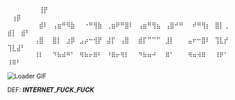 <div>
    <p>
      ⠀⠀⠀⠀⠀⠀⠀⢸⡟⠀⠀⠀⠀⠀⠀⠀⠀⠀ㅤ⠀⠀⠀  ⠀⠀ㅤ⠀⢰⡿⠀⠀⠀⠀⠀⠀⠀⠀⠀⠀⠀⠀⠀⠀⠀⠀⠀⠀⠀⠀⠀⠀⠀⠀⠀⠀⠀⠀⠀⠀⠀⠀<br>
      ⠀⠀⠀⠀⠀⠀⠀⣾⠇⠀⢠⣶⠛⠻⣷⠀⠀⠐⠛⢻⣷⠀⢀⣶⠟⠛⣿⠇⠀⢠⣶⠛⢻⣦⠀⢠⣿⠚⠛⠀⠀⠞⠛⢻⡆⠀⣿⡇⢀⣾⡇⠀⣾⠃⠀⠀⠀⠀⠀⠀<br>
      ⠀⠀⠀⠀⠀⠀⢠⣿⠀⠀⣿⡇⠀⣰⡿⠀⣠⡴⠒⢺⡟⠀⣼⡏⠀⢠⣿⠀⠀⣾⡏⠉⠉⠉⠀⣸⡇⠀⠀⠀⣤⠖⠒⣿⠇⠀⢹⣇⡞⢹⣇⣼⠃⠀⠀⠀⠀⠀⠀⠀<br>
      ⠀⠀⠀⠀⠀⠀⠸⠇⠀⠀⠙⠷⠾⠛⠁⠀⠻⠷⠖⠿⠃⠀⠘⠿⠖⠻⠇⠀⠀⠙⠷⠶⠚⠀⠀⠿⠁⠀⠀⠀⠻⠶⠺⠿⠀⠀⠸⠟⠁⠸⠿⠃⠀⠀⠀⠀⠀⠀⠀<br>
    </p>
    <img src="https://github.com/loaderaw1337/loaderaw1337/blob/main/loaderaw.gif" alt="Loader GIF" style="margin-right: 20px;">
    <p>
   DEF: 𝑰𝑵𝑻𝑬𝑹𝑵𝑬𝑻_𝑭𝑼𝑪𝑲_𝑭𝑼𝑪𝑲
    </p>
</div>
